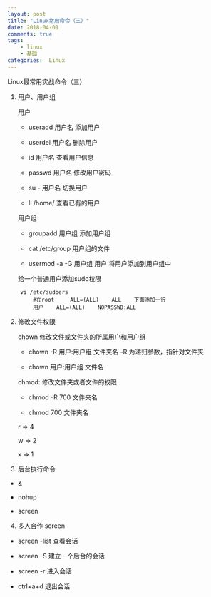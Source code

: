 ```yaml
---
layout: post
title: "Linux常用命令（三）"
date: 2018-04-01
comments: true
tags: 
	- linux
	- 基础
categories:  Linux
---
```

Linux最常用实战命令（三）
<!--more--> 
1. 用户、用户组

    用户

	- useradd 用户名    添加用户

	- userdel 用户名    删除用户

	- id 用户名    查看用户信息

	- passwd 用户名    修改用户密码

	- su - 用户名    切换用户

	- ll /home/    查看已有的用户

    用户组

	- groupadd 用户组    添加用户组

	- cat /etc/group    用户组的文件

	- usermod -a -G 用户组 用户    将用户添加到用户组中

    给一个普通用户添加sudo权限
```
    vi /etc/sudoers
        #在root     ALL=(ALL)    ALL    下面添加一行
        用户    ALL=(ALL)    NOPASSWD:ALL
```
2. 修改文件权限

    chown    修改文件或文件夹的所属用户和用户组

	- chown -R 用户:用户组 文件夹名    -R 为递归参数，指针对文件夹

	- chown 用户:用户组 文件名

    chmod: 修改文件夹或者文件的权限 

	- chmod -R 700 文件夹名 

	- chmod 700 文件夹名



    r  =>    4

    w  =>    2

    x  =>    1

3. 后台执行命令

- & 

- nohup 

- screen

4. 多人合作    screen

- screen -list    查看会话 

- screen -S    建立一个后台的会话 

- screen -r    进入会话 

- ctrl+a+d    退出会话